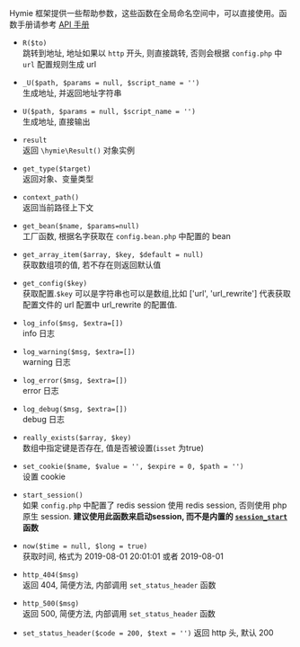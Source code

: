 Hymie 框架提供一些帮助参数，这些函数在全局命名空间中，可以直接使用。函数手册请参考 [API 手册](http://hymie.iautoo.cn/docs/index.html)

- `R($to)`  
  跳转到地址, 地址如果以 `http` 开头, 则直接跳转, 否则会根据 `config.php` 中 `url` 配置规则生成 url

- `_U($path, $params = null, $script_name = '')`    
  生成地址, 并返回地址字符串

- `U($path, $params = null, $script_name = '')`  
  生成地址, 直接输出

- `result`  
  返回 `\hymie\Result()` 对象实例

- `get_type($target)`  
  返回对象、变量类型

- `context_path()`  
  返回当前路径上下文

- `get_bean($name, $params=null)`  
  工厂函数, 根据名字获取在 `config.bean.php` 中配置的 bean

- `get_array_item($array, $key, $default = null)`  
  获取数组项的值, 若不存在则返回默认值

- `get_config($key)`  
  获取配置.`$key` 可以是字符串也可以是数组,比如 ['url', 'url_rewrite'] 代表获取配置文件的 url 配置中 url_rewrite 的配置值.

- `log_info($msg, $extra=[])`  
  info 日志

- `log_warning($msg, $extra=[])`  
  warning 日志

- `log_error($msg, $extra=[])`  
  error 日志

- `log_debug($msg, $extra=[])`  
  debug 日志

- `really_exists($array, $key)`  
  数组中指定键是否存在, 值是否被设置(`isset` 为true)

- `set_cookie($name, $value = '', $expire = 0, $path = '')`  
  设置 cookie

- `start_session()`  
  如果 `config.php` 中配置了 redis session 使用 redis session, 否则使用 php 原生 session. **建议使用此函数来启动session, 而不是内置的 [`session_start`](https://www.php.net/session_start) 函数**

- `now($time = null, $long = true)`  
  获取时间, 格式为 2019-08-01 20:01:01 或者 2019-08-01

- `http_404($msg)`  
  返回 404, 简便方法, 内部调用 `set_status_header` 函数

- `http_500($msg)`  
  返回 500, 简便方法, 内部调用 `set_status_header` 函数

- `set_status_header($code = 200, $text = '')`
  返回 http 头, 默认 200